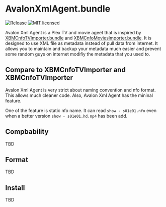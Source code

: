 # AvalonXmlAgent.bundle
[![Release](https://img.shields.io/github/release/joshuaavalon/AvalonXmlAgent.bundle/all.svg?style=flat-square&colorB=brightgreen)](https://github.com/joshuaavalon/AvalonXmlAgent.bundle/releases)
[![MIT licensed](https://img.shields.io/badge/license-MIT-blue.svg?style=flat-square)](https://github.com/joshuaavalon/AvalonXmlAgent.bundle/blob/master/LICENSE)

Avalon Xml Agent is a Plex TV and movie ageet that is inspired by [XBMCnfoTVImporter.bundle](https://github.com/gboudreau/XBMCnfoTVImporter.bundle) and [XBMCnfoMoviesImporter.bundle](https://github.com/gboudreau/XBMCnfoMoviesImporter.bundle).
It is designed to use XML file as metadata instead of pull data from internet.
It allows you to maintain and backup your metadata much easier and prevent some random guys on internet modifiy the metadata that you used to.

## Compare to XBMCnfoTVImporter and XBMCnfoTVImporter
Avalon Xml Agent is very strict about naming convention and nfo format. This allows much cleaner code. Also, Avalon Xml Agent has the mininal feature.

One of the feature is static nfo name. It can read `show - s01e01.nfo` even when a better version `show - s01e01.hd.mp4` has been add.

## Compbability
TBD

## Format
TBD

## Install
TBD
